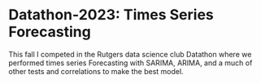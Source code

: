 # Datathon-2023: Times Series Forecasting
This fall I competed in the Rutgers data science club Datathon where we performed times series Forecasting with SARIMA, ARIMA, and a much of other tests and correlations to make the best model. 
